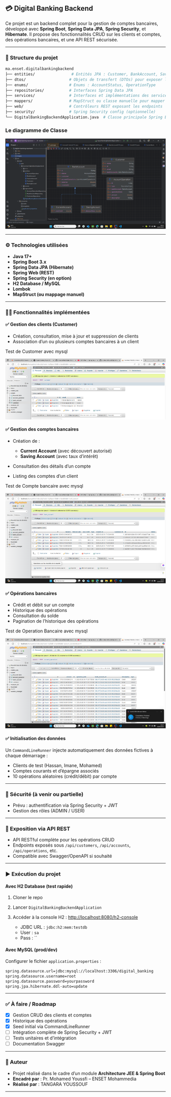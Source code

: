 ## 💳 Digital Banking Backend

Ce projet est un backend complet pour la gestion de comptes bancaires, développé avec **Spring Boot**, **Spring Data JPA**, **Spring Security**, et **Hibernate**. Il propose des fonctionnalités CRUD sur les clients et comptes, des opérations bancaires, et une API REST sécurisée.

---

### 📁 Structure du projet

```bash
ma.enset.digitalbankingbackend
├── entities/                # Entités JPA : Customer, BankAccount, SavingAccount, CurrentAccount, AccountOperation
├── dtos/                   # Objets de transfert (DTOs) pour exposer les données
├── enums/                  # Enums : AccountStatus, OperationType
├── repositories/           # Interfaces Spring Data JPA
├── services/               # Interfaces et implémentations des services métiers
├── mappers/                # MapStruct ou classe manuelle pour mapper Entity <-> DTO
├── web/                    # Contrôleurs REST exposant les endpoints
├── security/               # Spring Security config (optionnelle)
└── DigitalBankingBackendApplication.java  # Classe principale Spring Boot
```

### Le diagramme de Classe 

![Diagramme de classe](/images/img.png)

---

### ⚙️ Technologies utilisées

* **Java 17+**
* **Spring Boot 3.x**
* **Spring Data JPA (Hibernate)**
* **Spring Web (REST)**
* **Spring Security (en option)**
* **H2 Database / MySQL**
* **Lombok**
* **MapStruct (ou mappage manuel)**

---

### 🧑‍💻 Fonctionnalités implémentées

#### ✅ Gestion des clients (Customer)

* Création, consultation, mise à jour et suppression de clients
* Association d’un ou plusieurs comptes bancaires à un client

Test de Customer avec mysql

![TableCustomer](/images/img_2.png)

#### ✅ Gestion des comptes bancaires

* Création de :

    * **Current Account** (avec découvert autorisé)
    * **Saving Account** (avec taux d’intérêt)
* Consultation des détails d’un compte
* Listing des comptes d’un client

Test de Compte bancaire avec mysql

![TableBank_account](/images/img_3.png)

#### ✅ Opérations bancaires

* Crédit et débit sur un compte
* Historique des opérations
* Consultation du solde
* Pagination de l’historique des opérations

Test de Operation Bancaire avec mysql

![TableBank_Operation](/images/img_1.png)

#### ✅ Initialisation des données

Un `CommandLineRunner` injecte automatiquement des données fictives à chaque démarrage :

* Clients de test (Hassan, Imane, Mohamed)
* Comptes courants et d’épargne associés
* 10 opérations aléatoires (crédit/débit) par compte

---

### 🔐 Sécurité (à venir ou partielle)

* Prévu : authentification via Spring Security + JWT
* Gestion des rôles (ADMIN / USER)

---

### 🔗 Exposition via API REST

* API RESTful complète pour les opérations CRUD
* Endpoints exposés sous `/api/customers`, `/api/accounts`, `/api/operations`, etc.
* Compatible avec Swagger/OpenAPI si souhaité

---

### ▶️ Exécution du projet

#### Avec H2 Database (test rapide)

1. Cloner le repo
2. Lancer `DigitalBankingBackendApplication`
3. Accéder à la console H2 : [http://localhost:8080/h2-console](http://localhost:8080/h2-console)

    * JDBC URL : `jdbc:h2:mem:testdb`
    * User : `sa`
    * Pass : \`\`

#### Avec MySQL (prod/dev)

Configurer le fichier `application.properties` :

```properties
spring.datasource.url=jdbc:mysql://localhost:3306/digital_banking
spring.datasource.username=root
spring.datasource.password=yourpassword
spring.jpa.hibernate.ddl-auto=update
```

---

### ✅ À faire / Roadmap

* [x] Gestion CRUD des clients et comptes
* [x] Historique des opérations
* [x] Seed initial via CommandLineRunner
* [ ] Intégration complète de Spring Security + JWT
* [ ] Tests unitaires et d’intégration
* [ ] Documentation Swagger

---

### 📄 Auteur

* Projet réalisé dans le cadre d’un module **Architecture JEE & Spring Boot**
* **Encadré par** : Pr. Mohamed Youssfi – ENSET Mohammedia
* **Réalisé par** : TANGARA YOUSSOUF

---

